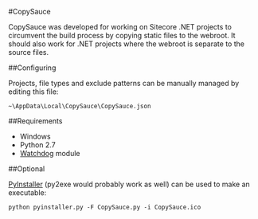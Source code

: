 #CopySauce

CopySauce was developed for working on Sitecore .NET projects to circumvent the build process by copying static files to the webroot. It should also work for .NET projects where the webroot is separate to the source files.

##Configuring

Projects, file types and exclude patterns can be manually managed by editing this file:

`~\AppData\Local\CopySauce\CopySauce.json`

##Requirements

- Windows
- Python 2.7
- [Watchdog](http://pypi.python.org/pypi/watchdog) module

##Optional

[PyInstaller](http://www.pyinstaller.org/) (py2exe would probably work as well) can be used to make an executable:

    python pyinstaller.py -F CopySauce.py -i CopySauce.ico

